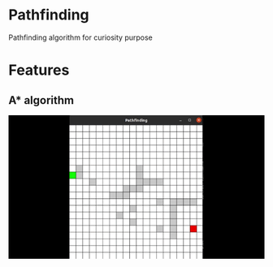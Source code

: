# Pathfinding
Pathfinding algorithm for curiosity purpose

# Features
## A* algorithm
![](resources/Pathfinding_A_Star.gif)